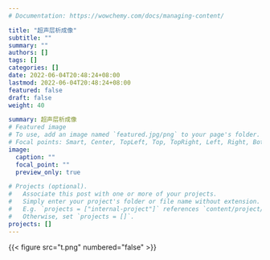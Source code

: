 ```yaml
---
# Documentation: https://wowchemy.com/docs/managing-content/

title: "超声层析成像"
subtitle: ""
summary: ""
authors: []
tags: []
categories: []
date: 2022-06-04T20:48:24+08:00
lastmod: 2022-06-04T20:48:24+08:00
featured: false
draft: false
weight: 40

summary: 超声层析成像
# Featured image
# To use, add an image named `featured.jpg/png` to your page's folder.
# Focal points: Smart, Center, TopLeft, Top, TopRight, Left, Right, BottomLeft, Bottom, BottomRight.
image:
  caption: ""
  focal_point: ""
  preview_only: true

# Projects (optional).
#   Associate this post with one or more of your projects.
#   Simply enter your project's folder or file name without extension.
#   E.g. `projects = ["internal-project"]` references `content/project/deep-learning/index.md`.
#   Otherwise, set `projects = []`.
projects: []
---
```

{{< figure src="t.png"  numbered="false" >}}

